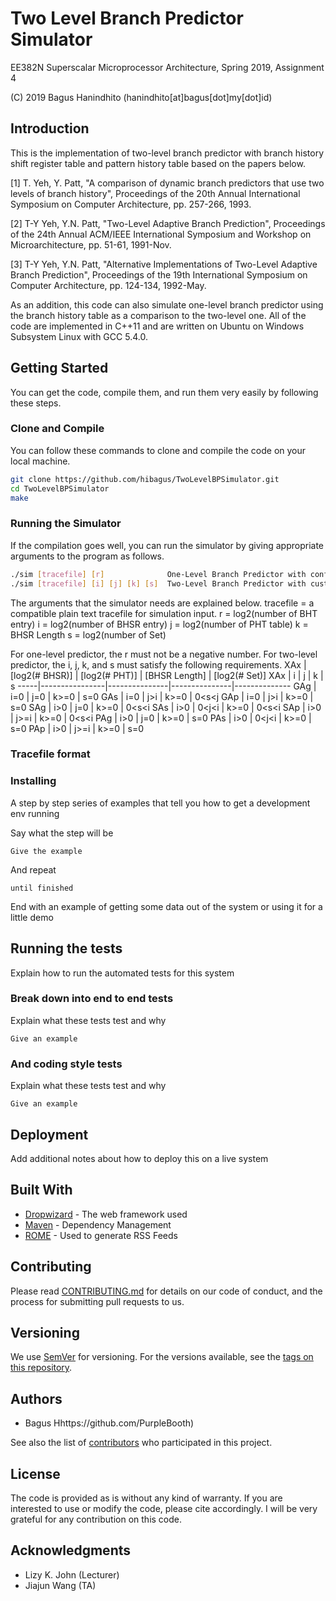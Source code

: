# Two Level Branch Predictor Simulator
EE382N Superscalar Microprocessor Architecture, Spring 2019, Assignment 4

(C) 2019 Bagus Hanindhito (hanindhito[at]bagus[dot]my[dot]id)

## Introduction
This is the implementation of two-level branch predictor with branch history shift register table and pattern history table based on the papers below.

[1] T. Yeh, Y. Patt, "A comparison of dynamic branch predictors that use two levels of branch history", Proceedings of the 20th Annual International Symposium on Computer Architecture, pp. 257-266, 1993.

[2] T-Y Yeh, Y.N. Patt, "Two-Level Adaptive Branch Prediction", Proceedings of the 24th Annual ACM/IEEE International Symposium and Workshop on Microarchitecture, pp. 51-61, 1991-Nov.

[3] T-Y Yeh, Y.N. Patt, "Alternative Implementations of Two-Level Adaptive Branch Prediction", Proceedings of the 19th International Symposium on Computer Architecture, pp. 124-134, 1992-May.

As an addition, this code can also simulate one-level branch predictor using the branch history table as a comparison to the two-level one. All of the code are implemented in C++11 and are written on Ubuntu on Windows Subsystem Linux with GCC 5.4.0.

## Getting Started
You can get the code, compile them, and run them very easily by following these steps.

### Clone and Compile
You can follow these commands to clone and compile the code on your local machine.
```bash
git clone https://github.com/hibagus/TwoLevelBPSimulator.git
cd TwoLevelBPSimulator
make
```

### Running the Simulator
If the compilation goes well, you can run the simulator by giving appropriate arguments to the program as follows.
```bash
./sim [tracefile] [r]              One-Level Branch Predictor with configurable number of BHT entrie(s).
./sim [tracefile] [i] [j] [k] [s]  Two-Level Branch Predictor with custom BHSR size and PHT size.
```

The arguments that the simulator needs are explained below.
tracefile = a compatible plain text tracefile for simulation input.
r         = log2(number of BHT entry)
i         = log2(number of BHSR entry)
j         = log2(number of PHT table)
k         = BHSR Length
s         = log2(number of Set)

For one-level predictor, the r must not be a negative number.
For two-level predictor, the i, j, k, and s must satisfy the following requirements.
  XAx  | [log2(# BHSR)] | [log2(# PHT)] | [BHSR Length] | [log2(# Set)]
  XAx  |        i       |       j       |     k         |      s
  -----|----------------|---------------|---------------|--------------
  GAg  |       i=0      |      j=0      |    k>=0       |     s=0
  GAs  |       i=0      |      j>i      |    k>=0       |    0<s<j
  GAp  |       i=0      |      j>i      |    k>=0       |     s=0
  SAg  |       i>0      |      j=0      |    k>=0       |    0<s<i
  SAs  |       i>0      |     0<j<i     |    k>=0       |    0<s<i
  SAp  |       i>0      |      j>=i     |    k>=0       |    0<s<i
  PAg  |       i>0      |      j=0      |    k>=0       |     s=0
  PAs  |       i>0      |     0<j<i     |    k>=0       |     s=0
  PAp  |       i>0      |      j>=i     |    k>=0       |     s=0
  
### Tracefile format

### Installing

A step by step series of examples that tell you how to get a development env running

Say what the step will be

```
Give the example
```

And repeat

```
until finished
```

End with an example of getting some data out of the system or using it for a little demo

## Running the tests

Explain how to run the automated tests for this system

### Break down into end to end tests

Explain what these tests test and why

```
Give an example
```

### And coding style tests

Explain what these tests test and why

```
Give an example
```

## Deployment

Add additional notes about how to deploy this on a live system

## Built With

* [Dropwizard](http://www.dropwizard.io/1.0.2/docs/) - The web framework used
* [Maven](https://maven.apache.org/) - Dependency Management
* [ROME](https://rometools.github.io/rome/) - Used to generate RSS Feeds

## Contributing

Please read [CONTRIBUTING.md](https://gist.github.com/PurpleBooth/b24679402957c63ec426) for details on our code of conduct, and the process for submitting pull requests to us.

## Versioning

We use [SemVer](http://semver.org/) for versioning. For the versions available, see the [tags on this repository](https://github.com/your/project/tags). 

## Authors

* Bagus Hhttps://github.com/PurpleBooth)

See also the list of [contributors](https://github.com/your/project/contributors) who participated in this project.

## License

The code is provided as is without any kind of warranty. If you are interested to use or modify the code, please cite accordingly. I will be very grateful for any contribution on this code.

## Acknowledgments
* Lizy K. John (Lecturer)
* Jiajun Wang (TA)
